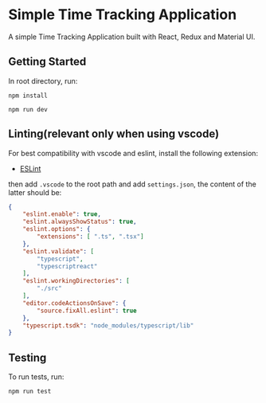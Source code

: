 # Simple Time Tracking Application

A simple Time Tracking Application built with React, Redux and Material UI.

## Getting Started

In root directory, run:

```npm install```

```npm run dev```

## Linting(relevant only when using vscode)

For best compatibility with vscode and eslint, install the following extension:

- [ESLint](https://marketplace.visualstudio.com/items?itemName=dbaeumer.vscode-eslint)

then add `.vscode` to the root path and add `settings.json`, the content of the latter should be:

```json
{
    "eslint.enable": true,
    "eslint.alwaysShowStatus": true,
    "eslint.options": {
        "extensions": [ ".ts", ".tsx"]
    },
    "eslint.validate": [
        "typescript",
        "typescriptreact"
    ],
    "eslint.workingDirectories": [
        "./src"
    ],
    "editor.codeActionsOnSave": {
        "source.fixAll.eslint": true
    },
    "typescript.tsdk": "node_modules/typescript/lib"
}
```

## Testing

To run tests, run:

```npm run test```

